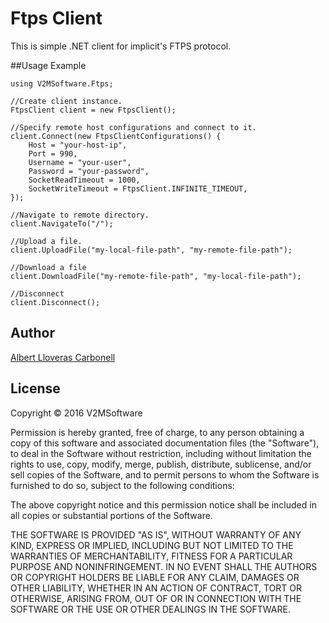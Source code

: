 Ftps Client
===================
This is simple .NET client for implicit's FTPS protocol.

##Usage Example

```
using V2MSoftware.Ftps;

//Create client instance.
FtpsClient client = new FtpsClient();

//Specify remote host configurations and connect to it.
client.Connect(new FtpsClientConfigurations() {
	Host = "your-host-ip",
	Port = 990,
	Username = "your-user",
	Password = "your-password",
	SocketReadTimeout = 1000,
	SocketWriteTimeout = FtpsClient.INFINITE_TIMEOUT,
});

//Navigate to remote directory.
client.NavigateTo("/");

//Upload a file.
client.UploadFile("my-local-file-path", "my-remote-file-path");

//Download a file
client.DownloadFile("my-remote-file-path", "my-local-file-path");

//Disconnect
client.Disconnect();
```

## Author
[Albert Lloveras Carbonell](https://github.com/alloveras)

## License
Copyright &copy; 2016 V2MSoftware

Permission is hereby granted, free of charge, to any person obtaining a copy of this software and associated documentation files (the "Software"), to deal in the Software without restriction, including without limitation the rights to use, copy, modify, merge, publish, distribute, sublicense, and/or sell copies of the Software, and to permit persons to whom the Software is furnished to do so, subject to the following conditions:

The above copyright notice and this permission notice shall be included in all copies or substantial portions of the Software.

THE SOFTWARE IS PROVIDED "AS IS", WITHOUT WARRANTY OF ANY KIND, EXPRESS OR IMPLIED, INCLUDING BUT NOT LIMITED TO THE WARRANTIES OF MERCHANTABILITY, FITNESS FOR A PARTICULAR PURPOSE AND NONINFRINGEMENT. IN NO EVENT SHALL THE AUTHORS OR COPYRIGHT HOLDERS BE LIABLE FOR ANY CLAIM, DAMAGES OR OTHER LIABILITY, WHETHER IN AN ACTION OF CONTRACT, TORT OR OTHERWISE, ARISING FROM, OUT OF OR IN CONNECTION WITH THE SOFTWARE OR THE USE OR OTHER DEALINGS IN THE SOFTWARE.
